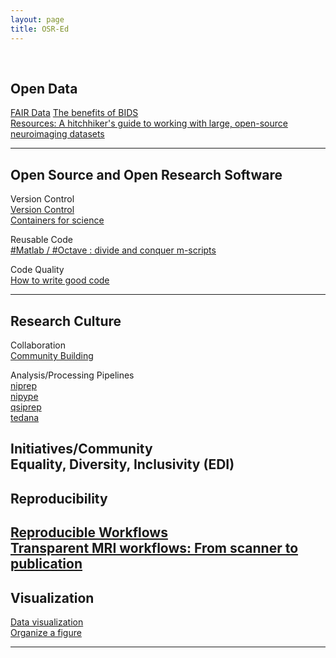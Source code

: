 ```yaml
---
layout: page
title: OSR-Ed
---
```


<a href="" target="_blank"></a><br/>


## Open Data
<a href="" target="_blank">FAIR Data<a/>
<a href="https://youtu.be/K9hVAr5fvJg" target="_blank">The benefits of BIDS</a><br/>
<a href='https://pubmed.ncbi.nlm.nih.gov/33288916/' target='_blank'>Resources: A hitchhiker's guide to working with large, open-source neuroimaging datasets<a/><br/>

---

## Open Source and Open Research Software
  
Version Control<br/>
<a href="https://youtu.be/gfPP2pQ8Rms" target="_blank">Version Control</a><br/>
<a href="https://youtu.be/pc3YOZUG3lQ" target="_blank">Containers for science</a><br/>
  
Reusable Code<br/>
<a href="https://youtu.be/AWfrlKTLkqw" target="_blank">#Matlab / #Octave : divide and conquer m-scripts</a><br/>

Code Quality<br/>
<a href="https://youtu.be/gfPP2pQ8Rms" target="_blank">How to write good code</a><br/>

---
  
## Research Culture
  
Collaboration<br/>
<a href="https://youtu.be/3H0zQ6odOd0" target="_blank">Community Building</a><br/>
  
Analysis/Processing Pipelines<br/>
<a href="https://www.nipreps.org/" target="_blank">niprep</a><br/> 
<a href="https://nipype.readthedocs.io/en/latest/" target="_blank">nipype</a><br/>
<a href="https://qsiprep.readthedocs.io/en/latest/" target="_blank">qsiprep</a><br/>
<a href="https://tedana.readthedocs.io/en/stable/" target="_blank">tedana</a><br/>

Initiatives/Community<br/>
Equality, Diversity, Inclusivity (EDI)
---

## Reproducibility

<a href="https://youtu.be/tk2eZSrM8oA" target="_blank">Reproducible Workflows</a><br/>
<a href="https://youtu.be/dSOQgyuL51U" target="_blank">Transparent MRI workflows: From scanner to publication</a><br/>
---

## Visualization

<a href="https://youtu.be/HwpYh39lPHs" target="_blank">Data visualization</a><br/>
<a href="https://youtu.be/W91kvzU0Cec" target="_blank">Organize a figure</a><br/>

---
